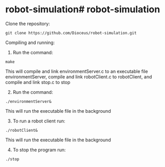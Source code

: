 # robot-simulation# robot-simulation

Clone the repository: 
```
git clone https://github.com/Dioceus/robot-simulation.git
```
Compiling and running:

1) Run the command: 
```
make 
```
This will compile and link environmentServer.c to an executable file environmentServer, compile and link robotClient.c to robotClient, and compile and link stop.c to stop

2) Run the command: 
```
./environmentServer&
```
This will run the executable file in the background

3) To run a robot client run: 
```
./robotClient&
```
This will run the executable file in the background

4) To stop the program run: 
```
./stop
```
